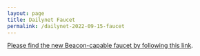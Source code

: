 ```yaml
---
layout: page
title: Dailynet Faucet
permalink: /dailynet-2022-09-15-faucet
---
```


[Please find the new Beacon-capable faucet by following this link](https://faucet.dailynet-2022-09-15.teztnets.xyz).
